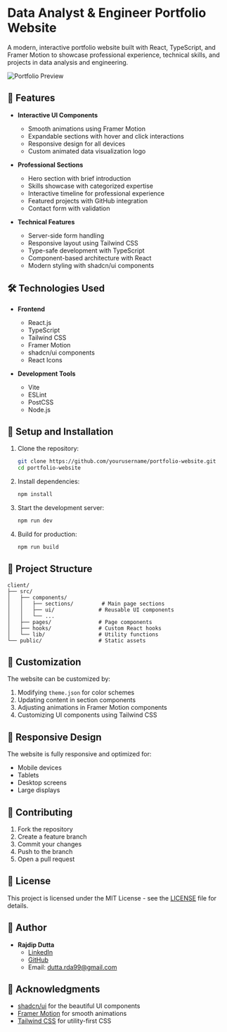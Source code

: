 # Data Analyst & Engineer Portfolio Website

A modern, interactive portfolio website built with React, TypeScript, and Framer Motion to showcase professional experience, technical skills, and projects in data analysis and engineering.

![Portfolio Preview](https://rajdip-dutta-portfolio.onrender.com/#)

## 🚀 Features

- **Interactive UI Components**
  - Smooth animations using Framer Motion
  - Expandable sections with hover and click interactions
  - Responsive design for all devices
  - Custom animated data visualization logo

- **Professional Sections**
  - Hero section with brief introduction
  - Skills showcase with categorized expertise
  - Interactive timeline for professional experience
  - Featured projects with GitHub integration
  - Contact form with validation

- **Technical Features**
  - Server-side form handling
  - Responsive layout using Tailwind CSS
  - Type-safe development with TypeScript
  - Component-based architecture with React
  - Modern styling with shadcn/ui components

## 🛠️ Technologies Used

- **Frontend**
  - React.js
  - TypeScript
  - Tailwind CSS
  - Framer Motion
  - shadcn/ui components
  - React Icons

- **Development Tools**
  - Vite
  - ESLint
  - PostCSS
  - Node.js

## 🔧 Setup and Installation

1. Clone the repository:
   ```bash
   git clone https://github.com/yourusername/portfolio-website.git
   cd portfolio-website
   ```

2. Install dependencies:
   ```bash
   npm install
   ```

3. Start the development server:
   ```bash
   npm run dev
   ```

4. Build for production:
   ```bash
   npm run build
   ```

## 📁 Project Structure

```
client/
├── src/
│   ├── components/
│   │   ├── sections/         # Main page sections
│   │   ├── ui/              # Reusable UI components
│   │   └── ...
│   ├── pages/               # Page components
│   ├── hooks/               # Custom React hooks
│   └── lib/                 # Utility functions
└── public/                  # Static assets
```

## 🎨 Customization

The website can be customized by:
1. Modifying `theme.json` for color schemes
2. Updating content in section components
3. Adjusting animations in Framer Motion components
4. Customizing UI components using Tailwind CSS

## 📱 Responsive Design

The website is fully responsive and optimized for:
- Mobile devices
- Tablets
- Desktop screens
- Large displays

## 🤝 Contributing

1. Fork the repository
2. Create a feature branch
3. Commit your changes
4. Push to the branch
5. Open a pull request

## 📄 License

This project is licensed under the MIT License - see the [LICENSE](LICENSE) file for details.

## 👤 Author

- **Rajdip Dutta**
  - [LinkedIn](https://www.linkedin.com/in/rajdip-dutta-data-analyst/)
  - [GitHub](https://github.com/Rda99)
  - Email: dutta.rda99@gmail.com

## 🙏 Acknowledgments

- [shadcn/ui](https://ui.shadcn.com/) for the beautiful UI components
- [Framer Motion](https://www.framer.com/motion/) for smooth animations
- [Tailwind CSS](https://tailwindcss.com/) for utility-first CSS
